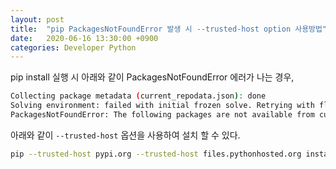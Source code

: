 ```yaml
---
layout: post
title:  "pip PackagesNotFoundError 발생 시 --trusted-host option 사용방법"
date:   2020-06-16 13:30:00 +0900
categories: Developer Python
---
```


pip install 실행 시 아래와 같이 PackagesNotFoundError 에러가 나는 경우,

  ~~~bash
  Collecting package metadata (current_repodata.json): done
  Solving environment: failed with initial frozen solve. Retrying with flexible solve.
  PackagesNotFoundError: The following packages are not available from current channels:
  ~~~

아래와 같이 `--trusted-host` 옵션을 사용하여 설치 할 수 있다.

  ~~~bash
  pip --trusted-host pypi.org --trusted-host files.pythonhosted.org install <패키지명>
  ~~~

